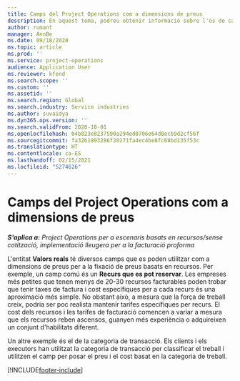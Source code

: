 ```yaml
---
title: Camps del Project Operations com a dimensions de preus
description: En aquest tema, podreu obtenir informació sobre l'ús de camps com a dimensions de preus al Dynamics 365 Project Operations.
author: rumant
manager: AnnBe
ms.date: 09/18/2020
ms.topic: article
ms.prod: ''
ms.service: project-operations
audience: Application User
ms.reviewer: kfend
ms.search.scope: ''
ms.custom: ''
ms.assetid: ''
ms.search.region: Global
ms.search.industry: Service industries
ms.author: suvaidya
ms.dyn365.ops.version: ''
ms.search.validFrom: 2020-10-01
ms.openlocfilehash: 04b823e8237590a294ed0706e64d0ecb9d2cf56f
ms.sourcegitcommit: fa32b1893286f20271fa4ec4be8fc68bd135f53c
ms.translationtype: HT
ms.contentlocale: ca-ES
ms.lasthandoff: 02/15/2021
ms.locfileid: "5274626"
---
```

# <a name="project-operations-fields-as-pricing-dimensions"></a>Camps del Project Operations com a dimensions de preus

_**S'aplica a:** Project Operations per a escenaris basats en recursos/sense cotització, implementació lleugera per a la facturació proforma_

L'entitat **Valors reals** té diversos camps que es poden utilitzar com a dimensions de preus per a la fixació de preus basats en recursos. Per exemple, un camp comú és un **Recurs que es pot reservar**. Les empreses més petites que tenen menys de 20-30 recursos facturables poden trobar que tenir taxes de factura i cost específiques per a cada recurs és una aproximació més simple. No obstant això, a mesura que la força de treball creix, podria ser poc realista mantenir tarifes específiques per recurs. El cost dels recursos i les tarifes de facturació comencen a variar a mesura que els recursos reben ascensos, guanyen més experiència o adquireixen un conjunt d'habilitats diferent. 

Un altre exemple és el de la categoria de transacció. Els clients i els executors han utilitzat la categoria de transacció per classificar el treball i utilitzen el camp per posar el preu i el cost basat en la categoria de treball.


[!INCLUDE[footer-include](../includes/footer-banner.md)]